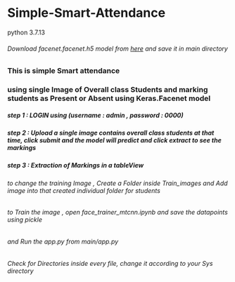 # Simple-Smart-Attendance
python 3.7.13
###### Download facenet.facenet.h5 model from [here](https://drive.google.com/drive/folders/1pwQ3H4aJ8a6yyJHZkTwtjcL4wYWQb7bn) and save it in main directory

### This is simple Smart attendance 
### using single Image of Overall class Students and marking students as Present or Absent using Keras.Facenet model 

##### step 1 : LOGIN using (username : admin , password : 0000)
##### step 2 : Upload a single image contains overall class students at that time, click submit and the model will predict and click extract to see the markings
##### step 3 : Extraction of Markings in a tableView


###### to change the training Image , Create a Folder inside Train_images and Add image into that created individual folder for students
###### to Train the image , open face_trainer_mtcnn.ipynb and save the datapoints using pickle
###### and Run the app.py from main/app.py
###### Check for Directories inside every file, change it according to your Sys directory
